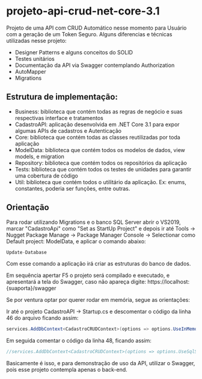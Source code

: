 # projeto-api-crud-net-core-3.1
Projeto de uma API com CRUD Automático nesse momento para Usuário com a geração de um Token Seguro. Alguns diferencias e técnicas utilizadas nesse projeto:
 - Designer Patterns e alguns conceitos do SOLID
 - Testes unitários
 - Documentação da API via Swagger contemplando Authorization
 - AutoMapper
 - Migrations
 
## Estrutura de implementação:
  - Business: biblioteca que contém todas as regras de negócio e suas respectivas interface e tratamentos 
  - CadastroAPI: aplicação desenvolvida em .NET Core 3.1 para expor algumas APIs de cadastros e Autenticação
  - Core: biblioteca que contém todas as classes reutilizadas por toda aplicação
  - ModelData: biblioteca que contém todos os modelos de dados, view models, e migration
  - Repository: biblioteca que contém todos os repositórios da aplicação
  - Tests: biblioteca que contém todos os testes de unidades para garantir uma cobertura de código
  - Util: biblioteca que contém todos o utilitário da aplicação. Ex: enums, constantes, poderia ser funções, entre outras.

## Orientação

Para rodar utilizando Migrations e o banco SQL Server abrir o VS2019, marcar "CadastroApi" como "Set as StartUp Project" e depois ir até Tools -> Nugget Package Manage -> Package Manager Console -> Selectionar como Default project: ModelData, e aplicar o comando abaixo:

``` csharp
Update-Database
```

Com esse comando a aplicação irá criar as estruturas do banco de dados.

Em sequência apertar F5 o projeto será compilado e executado, e apresentará a tela do Swagger, caso não apareça digite: https://localhost:{suaporta}/swagger

Se por ventura optar por querer rodar em memória, segue as orientações:

Ir até o projeto CadastroAPI -> Startup.cs e descomentar o código da linha 46 do arquivo ficando assim:

``` csharp
services.AddDbContext<CadastroCRUDContext>(options => options.UseInMemoryDatabase(databaseName: "CrudCadastroDatabase"));
```
Em seguida comentar o código da linha 48, ficando assim:
``` csharp
//services.AddDbContext<CadastroCRUDContext>(options => options.UseSqlServer(Configuration.GetConnectionString("DefaultConnection")));
```

Basicamente é isso, e para demonstração de uso da API, utilizar o Swagger, pois esse projeto contempla apenas o back-end.
